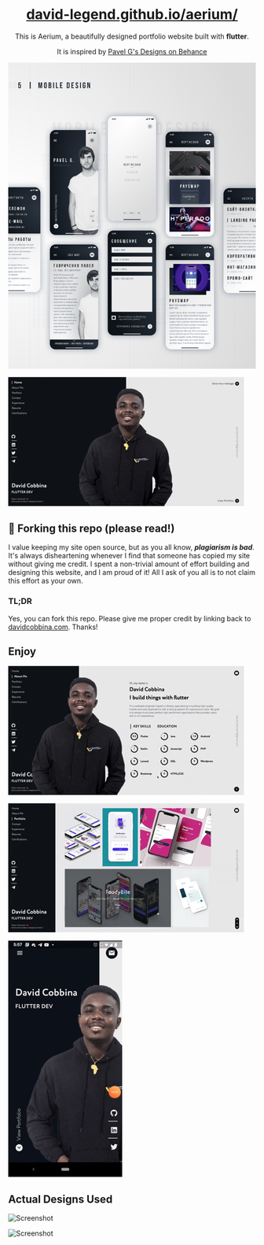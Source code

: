 <h1 align="center">
  <a href="https://david-legend.github.io/aerium/" target="_blank">david-legend.github.io/aerium/</a>
</h1>

<p align="center">
    This is Aerium, a beautifully designed portfolio website built with <strong>flutter</strong>.
</p>
<p align="center">
    It is inspired by <a href="https://www.behance.net/gallery/68081313/Portfolio-Design-Concept?tracking_source=search_projects_recommended%7Cportfolio" target="_blank">Pavel G's Designs on Behance</a>
</p>



![Screenshot](assets/screenshots/portfolio_design_1.png)

![Screenshot](assets/screenshots/portfolio_1.gif)

## 🚨 Forking this repo (please read!)

I value keeping my site open source, but as you all know, _**plagiarism is bad**_. It's always disheartening whenever I find that someone has copied my site without giving me credit. I spent a non-trivial amount of effort building and designing this website, and I am proud of it! All I ask of you all is to not claim this effort as your own.

### TL;DR

Yes, you can fork this repo. Please give me proper credit by linking back to [davidcobbina.com](http://c.com). Thanks!


## Enjoy

![Screenshot](assets/screenshots/portfolio_2.gif)

![Screenshot](assets/screenshots/portfolio_3.gif)

![Screenshot](assets/screenshots/portfolio_mobile_1.gif)

## Actual Designs Used

![Screenshot](assets/screenshots/portfolio_design_2.png)

![Screenshot](assets/screenshots/portfolio_design_3.png)


